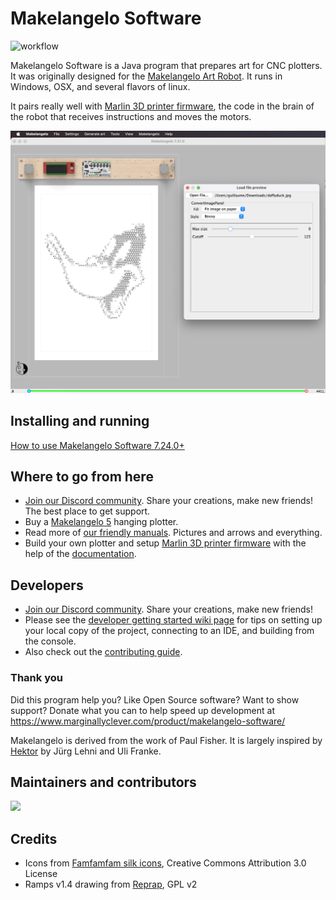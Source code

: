﻿# Makelangelo Software

![workflow](https://github.com/MarginallyClever/Makelangelo-software/actions/workflows/maven.yml/badge.svg)

Makelangelo Software is a Java program that prepares art for CNC plotters.  It was originally designed for the
[Makelangelo Art Robot](http://www.makelangelo.com/).  It runs in Windows, OSX, and several flavors of linux.

It pairs really well with [Marlin 3D printer firmware](https://github.com/MarginallyClever/Marlin-polargraph/tree/2.1.x-polargraph), the code in the brain of the robot that receives instructions and moves the motors.  

![screenshot](screenshot.jpg)

## Installing and running
[How to use Makelangelo Software 7.24.0+](https://mcr.dozuki.com/Guide/1.+How+to+use+Makelangelo+Software+7.24.*/5?lang=en)

## Where to go from here
- [Join our Discord community](https://discord.gg/QtvHqAv8yp).  Share your creations, make new friends!  The best place to get support.
- Buy a [Makelangelo 5](https://www.marginallyclever.com/products/makelangelo-5/) hanging plotter.
- Read more of [our friendly manuals](http://mcr.dozuki.com).  Pictures and arrows and everything.
- Build your own plotter and setup [Marlin 3D printer firmware](https://github.com/MarginallyClever/Marlin-polargraph/tree/2.1.x-polargraph) with the help of the [documentation](https://www.marginallyclever.com/2021/10/friday-facts-4-how-to-marlin-polargraph/).

## Developers

- [Join our Discord community](https://discord.gg/QtvHqAv8yp).  Share your creations, make new friends!
- Please see the [developer getting started wiki page](https://github.com/MarginallyClever/Makelangelo-software/wiki/Getting-Started-for-Developers) for tips on setting up your local copy of the project, connecting to an IDE, and building from the console.
- Also check out the [contributing guide](https://github.com/MarginallyClever/Makelangelo-software/blob/master/CONTRIBUTING.md).

### Thank you

Did this program help you? Like Open Source software? Want to show support?
Donate what you can to help speed up development at https://www.marginallyclever.com/product/makelangelo-software/

Makelangelo is derived from the work of Paul Fisher. It is largely inspired by [Hektor](http://hektor.ch/) by Jürg Lehni and Uli Franke.

## Maintainers and contributors

<a href="https://github.com/MarginallyClever/Makelangelo-software/graphs/contributors">
  <img src="https://contrib.rocks/image?repo=MarginallyClever/Makelangelo-software" />
</a>

## Credits

- Icons from [Famfamfam silk icons](http://www.famfamfam.com/lab/icons/silk/), Creative Commons Attribution 3.0 License
- Ramps v1.4 drawing from [Reprap](Wikihttps://reprap.org/wiki/File:Rampsv14_wiring_psu.png), GPL v2
